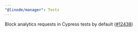 ```yaml
---
"@linode/manager": Tests
---
```


Block analytics requests in Cypress tests by default ([#12438](https://github.com/linode/manager/pull/12438))
